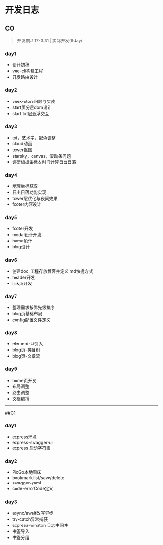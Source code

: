 # 开发日志

## C0
> 开发期:3.17-3.31 | 实际开发(9day)

### day1
- 设计初稿
- vue-cli构建工程
- 开发路由设计
### day2
- vuex-store回顾与实装
- start页分层dom设计
- start txt层悬浮交互
### day3
- txt，艺术字，配色调整
- cloud动画
- tower抠图
- starsky，canvas，滚动条问题
- 调研根据坐标＆时间计算日出日落
### day4
- 地理坐标获取
- 日出日落功能实现
- tower层优化与夜间效果
- footer内容设计
### day5
- footer开发
- modal设计开发
- home设计
- blog设计
### day6
- 创建doc_工程存放博客并定义 md快捷方式
- header开发
- link页开发
### day7
- 整理需求按优先级排序
- blog页基础布局
- config配置文件定义
### day8
- element-Ui引入
- blog页-类目树
- blog页-文章流
### day9 
- home页开发
- 布局调整
- 路由调整
- 文档编撰
---

##C1

### day1
- express环境
- express-swagger-ui
- express 启动字符画
### day2
- PicGo本地图床
- bookmark list/save/delete
- swagger-yaml
- code-errorCode定义
### day3
- async/await改写异步
- try-catch异常捕获
- express-winston 日志中间件
- 书签导入
- 书签分组
